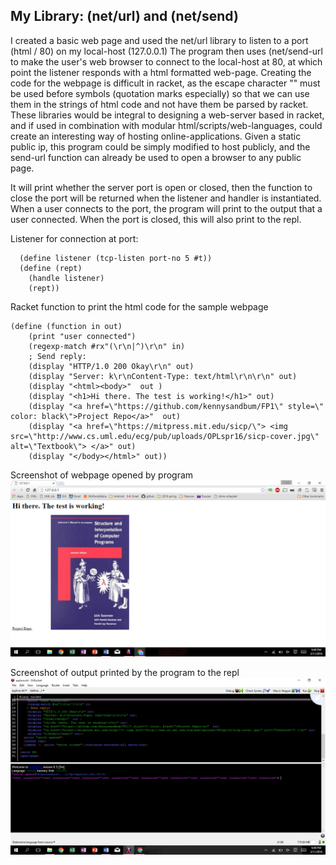 ## My Library: (net/url) and (net/send)

I created a basic web page and used the net/url library to listen to a port (html / 80) on my local-host (127.0.0.1)
The program then uses (net/send-url to make the user's web browser to connect to the local-host at 80, at which point the listener
responds with a html formatted web-page. Creating the code for the webpage is difficult in racket, as the escape character "\" must be used before symbols (quotation marks especially) so that we can use them in the strings of html code and not have them be parsed by racket. These libraries would be integral to designing a web-server based in racket, and if used in combination with modular html/scripts/web-languages, could create an interesting way of hosting online-applications. Given a static public ip, this program could be simply modified to host publicly, and the send-url function can already be used to open a browser to any public page.

It will print whether the server port is open or closed, then the function to close the port will be returned when the listener and handler is instantiated. When a user connects to the port, the program will print to the output that a user connected. When the port is closed, this will also print to the repl.

Listener for connection at port:
```racket
  (define listener (tcp-listen port-no 5 #t))
  (define (rept)
    (handle listener)
    (rept))
```

Racket function to print the html code for the sample webpage
```racket
(define (function in out)
    (print "user connected")
    (regexp-match #rx"(\r\n|^)\r\n" in)
    ; Send reply:
    (display "HTTP/1.0 200 Okay\r\n" out)
    (display "Server: k\r\nContent-Type: text/html\r\n\r\n" out)
    (display "<html><body>"  out )
    (display "<h1>Hi there. The test is working!</h1>" out)
    (display "<a href=\"https://github.com/kennysandbum/FP1\" style=\" color: black\">Project Repo</a>"  out)
    (display "<a href=\"https://mitpress.mit.edu/sicp/\"> <img src=\"http://www.cs.uml.edu/ecg/pub/uploads/OPLspr16/sicp-cover.jpg\" alt=\"Textbook\"> </a>" out)
    (display "</body></html>" out))
```
Screenshot of webpage opened by program
![alt text](https://github.com/kennysandbum/FP1/blob/master/Screenshot.png)

Screenshot of output printed by the program to the repl
![alt text](https://github.com/kennysandbum/FP1/blob/master/Screenshot2.png)

